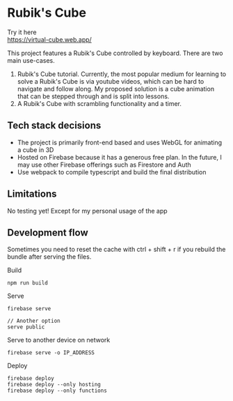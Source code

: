 # Rubik's Cube

Try it here  
https://virtual-cube.web.app/

This project features a Rubik's Cube controlled by keyboard. There are two main use-cases.  
1) Rubik's Cube tutorial. Currently, the most popular medium for learning to solve a Rubik's Cube is via youtube videos, which can be hard to navigate and follow along. My proposed solution is a cube animation that can be stepped through and is split into lessons.
2) A Rubik's Cube with scrambling functionality and a timer. 

## Tech stack decisions
- The project is primarily front-end based and uses WebGL for animating a cube in 3D
- Hosted on Firebase because it has a generous free plan. In the future, I may use other Firebase offerings such as Firestore and Auth  
- Use webpack to compile typescript and build the final distribution

## Limitations

No testing yet! Except for my personal usage of the app

## Development flow

Sometimes you need to reset the cache with ctrl + shift + r if you rebuild the bundle after serving the files.

Build
```
npm run build
```

Serve
```
firebase serve

// Another option
serve public
```

Serve to another device on network
```
firebase serve -o IP_ADDRESS
```

Deploy
```
firebase deploy
firebase deploy --only hosting
firebase deploy --only functions
```
